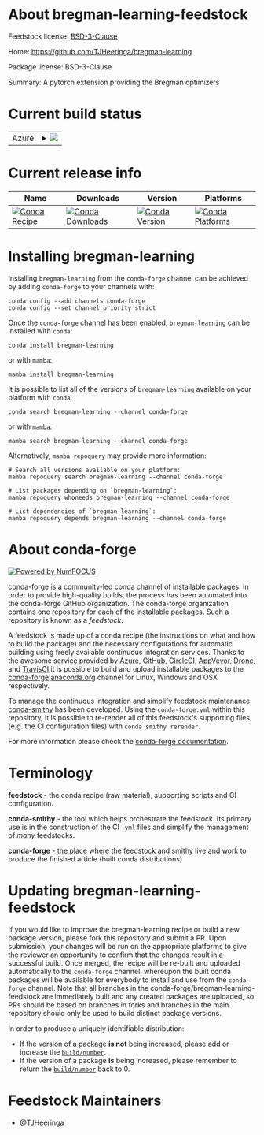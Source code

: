 About bregman-learning-feedstock
================================

Feedstock license: [BSD-3-Clause](https://github.com/conda-forge/bregman-learning-feedstock/blob/main/LICENSE.txt)

Home: https://github.com/TJHeeringa/bregman-learning

Package license: BSD-3-Clause

Summary: A pytorch extension providing the Bregman optimizers

Current build status
====================


<table>
    
  <tr>
    <td>Azure</td>
    <td>
      <details>
        <summary>
          <a href="https://dev.azure.com/conda-forge/feedstock-builds/_build/latest?definitionId=23300&branchName=main">
            <img src="https://dev.azure.com/conda-forge/feedstock-builds/_apis/build/status/bregman-learning-feedstock?branchName=main">
          </a>
        </summary>
        <table>
          <thead><tr><th>Variant</th><th>Status</th></tr></thead>
          <tbody><tr>
              <td>linux_64_python3.10.____cpython</td>
              <td>
                <a href="https://dev.azure.com/conda-forge/feedstock-builds/_build/latest?definitionId=23300&branchName=main">
                  <img src="https://dev.azure.com/conda-forge/feedstock-builds/_apis/build/status/bregman-learning-feedstock?branchName=main&jobName=linux&configuration=linux%20linux_64_python3.10.____cpython" alt="variant">
                </a>
              </td>
            </tr><tr>
              <td>linux_64_python3.11.____cpython</td>
              <td>
                <a href="https://dev.azure.com/conda-forge/feedstock-builds/_build/latest?definitionId=23300&branchName=main">
                  <img src="https://dev.azure.com/conda-forge/feedstock-builds/_apis/build/status/bregman-learning-feedstock?branchName=main&jobName=linux&configuration=linux%20linux_64_python3.11.____cpython" alt="variant">
                </a>
              </td>
            </tr><tr>
              <td>linux_64_python3.12.____cpython</td>
              <td>
                <a href="https://dev.azure.com/conda-forge/feedstock-builds/_build/latest?definitionId=23300&branchName=main">
                  <img src="https://dev.azure.com/conda-forge/feedstock-builds/_apis/build/status/bregman-learning-feedstock?branchName=main&jobName=linux&configuration=linux%20linux_64_python3.12.____cpython" alt="variant">
                </a>
              </td>
            </tr><tr>
              <td>osx_64_python3.10.____cpython</td>
              <td>
                <a href="https://dev.azure.com/conda-forge/feedstock-builds/_build/latest?definitionId=23300&branchName=main">
                  <img src="https://dev.azure.com/conda-forge/feedstock-builds/_apis/build/status/bregman-learning-feedstock?branchName=main&jobName=osx&configuration=osx%20osx_64_python3.10.____cpython" alt="variant">
                </a>
              </td>
            </tr><tr>
              <td>osx_64_python3.11.____cpython</td>
              <td>
                <a href="https://dev.azure.com/conda-forge/feedstock-builds/_build/latest?definitionId=23300&branchName=main">
                  <img src="https://dev.azure.com/conda-forge/feedstock-builds/_apis/build/status/bregman-learning-feedstock?branchName=main&jobName=osx&configuration=osx%20osx_64_python3.11.____cpython" alt="variant">
                </a>
              </td>
            </tr><tr>
              <td>osx_64_python3.12.____cpython</td>
              <td>
                <a href="https://dev.azure.com/conda-forge/feedstock-builds/_build/latest?definitionId=23300&branchName=main">
                  <img src="https://dev.azure.com/conda-forge/feedstock-builds/_apis/build/status/bregman-learning-feedstock?branchName=main&jobName=osx&configuration=osx%20osx_64_python3.12.____cpython" alt="variant">
                </a>
              </td>
            </tr><tr>
              <td>win_64_python3.10.____cpython</td>
              <td>
                <a href="https://dev.azure.com/conda-forge/feedstock-builds/_build/latest?definitionId=23300&branchName=main">
                  <img src="https://dev.azure.com/conda-forge/feedstock-builds/_apis/build/status/bregman-learning-feedstock?branchName=main&jobName=win&configuration=win%20win_64_python3.10.____cpython" alt="variant">
                </a>
              </td>
            </tr><tr>
              <td>win_64_python3.11.____cpython</td>
              <td>
                <a href="https://dev.azure.com/conda-forge/feedstock-builds/_build/latest?definitionId=23300&branchName=main">
                  <img src="https://dev.azure.com/conda-forge/feedstock-builds/_apis/build/status/bregman-learning-feedstock?branchName=main&jobName=win&configuration=win%20win_64_python3.11.____cpython" alt="variant">
                </a>
              </td>
            </tr><tr>
              <td>win_64_python3.12.____cpython</td>
              <td>
                <a href="https://dev.azure.com/conda-forge/feedstock-builds/_build/latest?definitionId=23300&branchName=main">
                  <img src="https://dev.azure.com/conda-forge/feedstock-builds/_apis/build/status/bregman-learning-feedstock?branchName=main&jobName=win&configuration=win%20win_64_python3.12.____cpython" alt="variant">
                </a>
              </td>
            </tr>
          </tbody>
        </table>
      </details>
    </td>
  </tr>
</table>

Current release info
====================

| Name | Downloads | Version | Platforms |
| --- | --- | --- | --- |
| [![Conda Recipe](https://img.shields.io/badge/recipe-bregman--learning-green.svg)](https://anaconda.org/conda-forge/bregman-learning) | [![Conda Downloads](https://img.shields.io/conda/dn/conda-forge/bregman-learning.svg)](https://anaconda.org/conda-forge/bregman-learning) | [![Conda Version](https://img.shields.io/conda/vn/conda-forge/bregman-learning.svg)](https://anaconda.org/conda-forge/bregman-learning) | [![Conda Platforms](https://img.shields.io/conda/pn/conda-forge/bregman-learning.svg)](https://anaconda.org/conda-forge/bregman-learning) |

Installing bregman-learning
===========================

Installing `bregman-learning` from the `conda-forge` channel can be achieved by adding `conda-forge` to your channels with:

```
conda config --add channels conda-forge
conda config --set channel_priority strict
```

Once the `conda-forge` channel has been enabled, `bregman-learning` can be installed with `conda`:

```
conda install bregman-learning
```

or with `mamba`:

```
mamba install bregman-learning
```

It is possible to list all of the versions of `bregman-learning` available on your platform with `conda`:

```
conda search bregman-learning --channel conda-forge
```

or with `mamba`:

```
mamba search bregman-learning --channel conda-forge
```

Alternatively, `mamba repoquery` may provide more information:

```
# Search all versions available on your platform:
mamba repoquery search bregman-learning --channel conda-forge

# List packages depending on `bregman-learning`:
mamba repoquery whoneeds bregman-learning --channel conda-forge

# List dependencies of `bregman-learning`:
mamba repoquery depends bregman-learning --channel conda-forge
```


About conda-forge
=================

[![Powered by
NumFOCUS](https://img.shields.io/badge/powered%20by-NumFOCUS-orange.svg?style=flat&colorA=E1523D&colorB=007D8A)](https://numfocus.org)

conda-forge is a community-led conda channel of installable packages.
In order to provide high-quality builds, the process has been automated into the
conda-forge GitHub organization. The conda-forge organization contains one repository
for each of the installable packages. Such a repository is known as a *feedstock*.

A feedstock is made up of a conda recipe (the instructions on what and how to build
the package) and the necessary configurations for automatic building using freely
available continuous integration services. Thanks to the awesome service provided by
[Azure](https://azure.microsoft.com/en-us/services/devops/), [GitHub](https://github.com/),
[CircleCI](https://circleci.com/), [AppVeyor](https://www.appveyor.com/),
[Drone](https://cloud.drone.io/welcome), and [TravisCI](https://travis-ci.com/)
it is possible to build and upload installable packages to the
[conda-forge](https://anaconda.org/conda-forge) [anaconda.org](https://anaconda.org/)
channel for Linux, Windows and OSX respectively.

To manage the continuous integration and simplify feedstock maintenance
[conda-smithy](https://github.com/conda-forge/conda-smithy) has been developed.
Using the ``conda-forge.yml`` within this repository, it is possible to re-render all of
this feedstock's supporting files (e.g. the CI configuration files) with ``conda smithy rerender``.

For more information please check the [conda-forge documentation](https://conda-forge.org/docs/).

Terminology
===========

**feedstock** - the conda recipe (raw material), supporting scripts and CI configuration.

**conda-smithy** - the tool which helps orchestrate the feedstock.
                   Its primary use is in the construction of the CI ``.yml`` files
                   and simplify the management of *many* feedstocks.

**conda-forge** - the place where the feedstock and smithy live and work to
                  produce the finished article (built conda distributions)


Updating bregman-learning-feedstock
===================================

If you would like to improve the bregman-learning recipe or build a new
package version, please fork this repository and submit a PR. Upon submission,
your changes will be run on the appropriate platforms to give the reviewer an
opportunity to confirm that the changes result in a successful build. Once
merged, the recipe will be re-built and uploaded automatically to the
`conda-forge` channel, whereupon the built conda packages will be available for
everybody to install and use from the `conda-forge` channel.
Note that all branches in the conda-forge/bregman-learning-feedstock are
immediately built and any created packages are uploaded, so PRs should be based
on branches in forks and branches in the main repository should only be used to
build distinct package versions.

In order to produce a uniquely identifiable distribution:
 * If the version of a package **is not** being increased, please add or increase
   the [``build/number``](https://docs.conda.io/projects/conda-build/en/latest/resources/define-metadata.html#build-number-and-string).
 * If the version of a package **is** being increased, please remember to return
   the [``build/number``](https://docs.conda.io/projects/conda-build/en/latest/resources/define-metadata.html#build-number-and-string)
   back to 0.

Feedstock Maintainers
=====================

* [@TJHeeringa](https://github.com/TJHeeringa/)

